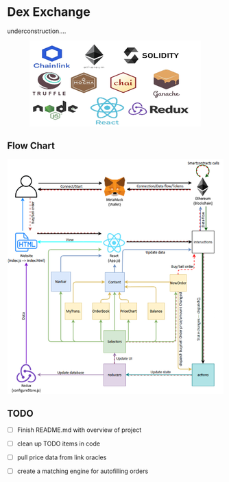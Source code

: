 

# Dex Exchange 
  underconstruction....

<p align="center">
  <img width="400" height="200" src="public/composite_clear.png">
</p>

## Flow Chart
![](public/flowchart.png)


## TODO
- [ ] Finish README.md with overview of project
- [ ] clean up TODO items in code
- [ ] pull price data from link oracles
- [ ] create a matching engine for autofilling orders

